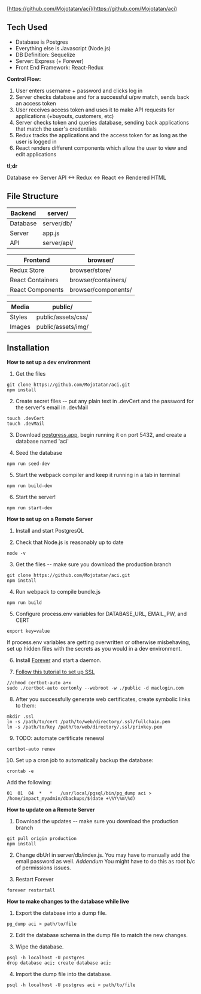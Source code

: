 [https://github.com/Mojotatan/aci](https://github.com/Mojotatan/aci)

## Tech Used
* Database is Postgres
* Everything else is Javascript (Node.js)
* DB Definition: Sequelize
* Server: Express (+ Forever)
* Front End Framework: React-Redux

**Control Flow:**
1. User enters username + password and clicks log in
2. Server checks database and for a successful u/pw match, sends back an access token
3. User receives access token and uses it to make API requests for applications (+buyouts, customers, etc)
4. Server checks token and queries database, sending back applications that match the user's credentials
5. Redux tracks the applications and the access token for as long as the user is logged in
6. React renders different components which allow the user to view and edit applications

**tl;dr**
<p>Database <-> Server API <-> Redux <-> React <-> Rendered HTML</p>


## File Structure

Backend | server/
------- | ---------
Database | server/db/
Server | app.js
API | server/api/

Frontend | browser/
-------- | ----------
Redux Store | browser/store/
React Containers | browser/containers/ <!-- Containers are aware of state -->
React Components | browser/components/ <!-- Components are purely for rendering elements -->

Media | public/
----- | ---------
Styles | public/assets/css/
Images | public/assets/img/


## Installation

**How to set up a dev environment**
1. Get the files <!-- make sure to find or create secrets -->

```
git clone https://github.com/Mojotatan/aci.git
npm install
```

2. Create secret files -- put any plain text in .devCert and the password for the server's email in .devMail

```
touch .devCert
touch .devMail
```

3. Download [postgress.app](https://postgresapp.com/), begin running it on port 5432, and create a database named 'aci'

4. Seed the database

```
npm run seed-dev
```

5. Start the webpack compiler and keep it running in a tab in terminal

```
npm run build-dev
```

6. Start the server!
<!-- The default port is 1337 (localhost:1337) but you can change this in app.js -->
```
npm run start-dev
```

**How to set up on a Remote Server**
1. Install and start PostgresQL

2. Check that Node.js is reasonably up to date

```
node -v
```

3. Get the files -- make sure you download the production branch

```
git clone https://github.com/Mojotatan/aci.git
npm install
```

4. Run webpack to compile bundle.js

```
npm run build
```

5. Configure process.env variables for DATABASE_URL, EMAIL_PW, and CERT

```
export key=value
```

If process.env variables are getting overwritten or otherwise misbehaving, set up hidden files with the secrets as you would in a dev environment.

6. Install [Forever](https://www.npmjs.com/package/forever) and start a daemon.

7. [Follow this tutorial to set up SSL](https://medium.com/@yash.kulshrestha/using-lets-encrypt-with-express-e069c7abe625)
```
//chmod certbot-auto a+x
sudo ./certbot-auto certonly --webroot -w ./public -d maclogin.com
```

8. After you successfully generate web certificates, create symbolic links to them:
```
mkdir .ssl
ln -s /path/to/cert /path/to/web/directory/.ssl/fullchain.pem
ln -s /path/to/key /path/to/web/directory/.ssl/privkey.pem
```

9. TODO: automate certificate renewal
```
certbot-auto renew
```

10. Set up a cron job to automatically backup the database:
```
crontab -e
```
Add the following:
```
01	01	04	*	*	/usr/local/pgsql/bin/pg_dump aci > /home/impact_myadmin/dbackups/$(date +\%Y\%m\%d)
```

**How to update on a Remote Server**
1. Download the updates -- make sure you download the production branch

```
git pull origin production
npm install
```

2. Change dbUrl in server/db/index.js. You may have to manually add the email password as well.
*Addendum* You might have to do this as root b/c of permissions issues.

3. Restart Forever

```
forever restartall
```

**How to make changes to the database while live**
1. Export the database into a dump file.

```
pg_dump aci > path/to/file
```

2. Edit the database schema in the dump file to match the new changes.

3. Wipe the database.

```
psql -h localhost -U postgres
drop database aci; create database aci;
```

4. Import the dump file into the database.

```
psql -h localhost -U postgres aci < path/to/file
```